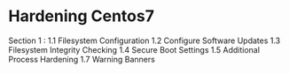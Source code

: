 # Hardening Centos7 

Section 1 :
	1.1 Filesystem Configuration
	1.2 Configure Software Updates
	1.3 Filesystem Integrity Checking
	1.4 Secure Boot Settings
	1.5 Additional Process Hardening
	1.7 Warning Banners 